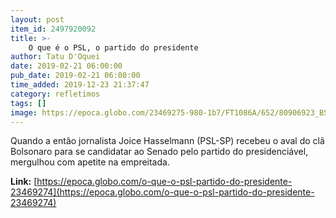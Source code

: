 ```yaml
---
layout: post
item_id: 2497920092
title: >-
    O que é o PSL, o partido do presidente
author: Tatu D'Oquei
date: 2019-02-21 06:00:00
pub_date: 2019-02-21 06:00:00
time_added: 2019-12-23 21:37:47
category: refletimos
tags: []
image: https://epoca.globo.com/23469275-980-1b7/FT1086A/652/80906923_BSBBrasiliaBrasil01-02-2019PAPosse-dos-Deputados-Fe.jpg
---
```


Quando a então jornalista Joice Hasselmann (PSL-SP) recebeu o aval do clã Bolsonaro para se candidatar ao Senado pelo partido do presidenciável, mergulhou com apetite na empreitada.

**Link:** [https://epoca.globo.com/o-que-o-psl-partido-do-presidente-23469274](https://epoca.globo.com/o-que-o-psl-partido-do-presidente-23469274)


